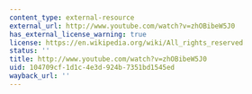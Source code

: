```yaml
---
content_type: external-resource
external_url: http://www.youtube.com/watch?v=zhOBibeW5J0
has_external_license_warning: true
license: https://en.wikipedia.org/wiki/All_rights_reserved
status: ''
title: http://www.youtube.com/watch?v=zhOBibeW5J0
uid: 104709cf-1d1c-4e3d-924b-7351bd1545ed
wayback_url: ''
---
```

